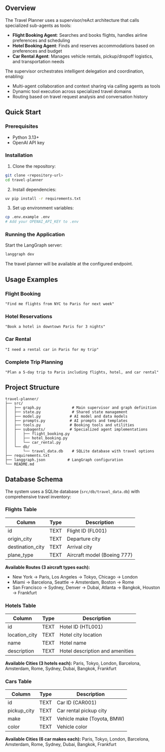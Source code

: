 
## Overview

The Travel Planner uses a supervisor/reAct architecture that calls specialized sub-agents as tools:

- **Flight Booking Agent**: Searches and books flights, handles airline preferences and scheduling
- **Hotel Booking Agent**: Finds and reserves accommodations based on preferences and budget
- **Car Rental Agent**: Manages vehicle rentals, pickup/dropoff logistics, and transportation needs


The supervisor orchestrates intelligent delegation and coordination, enabling:
- Multi-agent collaboration and context sharing via calling agents as tools
- Dynamic tool execution across specialized travel domains
- Routing based on travel request analysis and conversation history


## Quick Start

### Prerequisites

- Python 3.13+
- OpenAI API key

### Installation

1. Clone the repository:
```bash
git clone <repository-url>
cd travel-planner
```

2. Install dependencies:
```bash
uv pip install -r requirements.txt
```

3. Set up environment variables:
```bash
cp .env.example .env
# Add your OPENAI_API_KEY to .env
```

### Running the Application

Start the LangGraph server:
```bash
langgraph dev
```

The travel planner will be available at the configured endpoint.

## Usage Examples

### Flight Booking
```
"Find me flights from NYC to Paris for next week"
```

### Hotel Reservations
```
"Book a hotel in downtown Paris for 3 nights"
```

### Car Rental
```
"I need a rental car in Paris for my trip"
```

### Complete Trip Planning
```
"Plan a 5-day trip to Paris including flights, hotel, and car rental"
```

## Project Structure

```
travel-planner/
├── src/
│   ├── graph.py              # Main supervisor and graph definition
│   ├── state.py              # Shared state management
│   ├── model.py             # AI model and data models
│   ├── prompts.py           # AI prompts and templates
│   ├── tools.py             # Booking tools and utilities
│   ├── subagents/           # Specialized agent implementations
│   │   ├── flight_booking.py
│   │   ├── hotel_booking.py
│   │   └── car_rental.py
│   └── db/
│       └── travel_data.db    # SQLite database with travel options
├── requirements.txt
├── langgraph.json          # LangGraph configuration
└── README.md
```

## Database Schema

The system uses a SQLite database (`src/db/travel_data.db`) with comprehensive travel inventory:

### Flights Table
| Column           | Type | Description                 |
| ---------------- | ---- | --------------------------- |
| id               | TEXT | Flight ID (FL001)           |
| origin_city      | TEXT | Departure city              |
| destination_city | TEXT | Arrival city                |
| plane_type       | TEXT | Aircraft model (Boeing 777) |

**Available Routes (3 aircraft types each):**
- New York → Paris, Los Angeles → Tokyo, Chicago → London
- Miami → Barcelona, Seattle → Amsterdam, Boston → Rome  
- San Francisco → Sydney, Denver → Dubai, Atlanta → Bangkok, Houston → Frankfurt

### Hotels Table
| Column        | Type | Description                     |
| ------------- | ---- | ------------------------------- |
| id            | TEXT | Hotel ID (HTL001)               |
| location_city | TEXT | Hotel city location             |
| name          | TEXT | Hotel name                      |
| description   | TEXT | Hotel description and amenities |

**Available Cities (3 hotels each):**
Paris, Tokyo, London, Barcelona, Amsterdam, Rome, Sydney, Dubai, Bangkok, Frankfurt

### Cars Table  
| Column      | Type | Description                |
| ----------- | ---- | -------------------------- |
| id          | TEXT | Car ID (CAR001)            |
| pickup_city | TEXT | Car rental pickup city     |
| make        | TEXT | Vehicle make (Toyota, BMW) |
| color       | TEXT | Vehicle color              |

**Available Cities (6 car makes each):**
Paris, Tokyo, London, Barcelona, Amsterdam, Rome, Sydney, Dubai, Bangkok, Frankfurt


